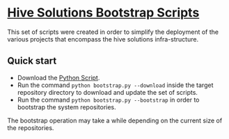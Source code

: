 # [Hive Solutions Bootstrap Scripts](http://hive.pt)
This set of scripts were created in order to simplify the deployment of the various projects that encompass the hive solutions infra-structure.

## Quick start

* Download the [Python Script](https://raw.github.com/hivesolutions/bootstrap/master/lib/bootstrap.py).
* Run the command `python bootstrap.py --download` inside the target repository directory to download and update the set of scripts.
* Run the command `python bootstrap.py --bootstrap` in order to bootstrap the system repositories.

The bootstrap operation may take a while depending on the current size of the repositories.
